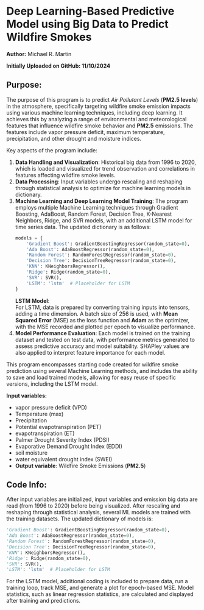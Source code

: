 # Deep Learning-Based Predictive Model using Big Data to Predict Wildfire Smokes
**Author:** Michael R. Martin

**Initially Uploaded on GitHub: 11/10/2024**

## Purpose:  
The purpose of this program is to predict *Air Pollutant Levels* (**PM2.5 levels**) in the atmosphere, specifically targeting wildfire smoke emission impacts using various machine learning techniques, including deep learning. It achieves this by analyzing a range of environmental and meteorological features that influence wildfire smoke behavior and **PM2.5** emissions. The features include vapor pressure deficit, maximum temperature, precipitation, and other drought and moisture indices.

Key aspects of the program include:

1. **Data Handling and Visualization**: Historical big data from 1996 to 2020, which is loaded and visualized for trend observation and correlations in features affecting wildfire smoke levels.
2. **Data Processing**: Input variables undergo rescaling and reshaping through statistical analysis to optimize for machine learning models in dictionary.
3. **Machine Learning and Deep Learning Model Training**: The program employs multiple Machine Learning techniques through Gradient Boosting, AdaBoost, Random Forest, Decision Tree, K-Nearest Neighbors, Ridge, and SVR models, with an additional LSTM model for time series data. The updated dictionary is as follows:
   ```python
   models = {
       'Gradient Boost': GradientBoostingRegressor(random_state=0),
       'Ada Boost': AdaBoostRegressor(random_state=0),
       'Random Forest': RandomForestRegressor(random_state=0),
       'Decision Tree': DecisionTreeRegressor(random_state=0),
       'KNN': KNeighborsRegressor(),
       'Ridge': Ridge(random_state=0),
       'SVR': SVR(),
       'LSTM': 'lstm'  # Placeholder for LSTM
   }
   ```
   **LSTM Model**:  
   For LSTM, data is prepared by converting training inputs into tensors, adding a time dimension. A batch size of 256 is used, with **Mean Squared Error** (MSE) as the loss function and **Adam** as the optimizer, with the MSE recorded and plotted per epoch to visualize performance.
4. **Model Performance Evaluation**: Each model is trained on the training dataset and tested on test data, with performance metrics generated to assess predictive accuracy and model suitability. SHAPley values are also applied to interpret feature importance for each model.

This program encompasses starting code created for wildfire smoke prediction using several Machine Learning methods, and includes the ability to save and load trained models, allowing for easy reuse of specific versions, including the LSTM model.

**Input variables:**  
- vapor pressure deficit (VPD)  
- Temperature (max)  
- Precipitation  
- Potential evapotranspiration (PET)  
- evapotranspiration (ET)  
- Palmer Drought Severity Index (PDSI)  
- Evaporative Demand Drought Index (EDDI)  
- soil moisture  
- water equivalent drought index (SWEI)  
- **Output variable**: Wildfire Smoke Emissions (**PM2.5**)

## Code Info:  
After input variables are initialized, input variables and emission big data are read (from 1996 to 2020) before being visualized. After rescaling and reshaping through statistical analysis, several ML models are trained with the training datasets. The updated dictionary of models is:
```python
'Gradient Boost': GradientBoostingRegressor(random_state=0),
'Ada Boost': AdaBoostRegressor(random_state=0),
'Random Forest': RandomForestRegressor(random_state=0),
'Decision Tree': DecisionTreeRegressor(random_state=0),
'KNN': KNeighborsRegressor(),
'Ridge': Ridge(random_state=0),
'SVR': SVR(),
'LSTM': 'lstm'  # Placeholder for LSTM
```

For the LSTM model, additional coding is included to prepare data, run a training loop, track MSE, and generate a plot for epoch-based MSE. Model statistics, such as linear regression statistics, are calculated and displayed after training and predictions.
